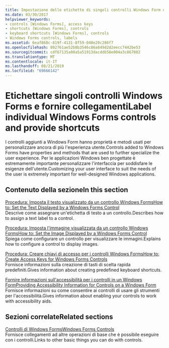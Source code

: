 ```yaml
---
title: Impostazione delle etichette di singoli controlli Windows Form e creazione dei relativi tasti di scelta rapida
ms.date: 03/30/2017
helpviewer_keywords:
- controls [Windows Forms], access keys
- shortcuts [Windows Forms], controls
- keyboard shortcuts [Windows Forms], controls
- Windows Forms controls, labels
ms.assetid: 6eaf868c-819f-4131-8f59-048e20c286f7
ms.openlocfilehash: 892761ae52b8b3546c86a849d2d2eecc7442be53
ms.sourcegitcommit: cdf67135a98a5a51913dacddb58e004a3c867802
ms.translationtype: MT
ms.contentlocale: it-IT
ms.lasthandoff: 08/21/2019
ms.locfileid: "69666142"
---
```

# <a name="label-individual-windows-forms-controls-and-provide-shortcuts"></a><span data-ttu-id="0b2c6-102">Etichettare singoli controlli Windows Forms e fornire collegamenti</span><span class="sxs-lookup"><span data-stu-id="0b2c6-102">Label individual Windows Forms controls and provide shortcuts</span></span>

<span data-ttu-id="0b2c6-103">I controlli aggiunti a Windows Form hanno proprietà e metodi usati per personalizzare ancora di più l'esperienza utente.</span><span class="sxs-lookup"><span data-stu-id="0b2c6-103">Controls added to Windows Forms have properties and methods that are used to further specialize the user experience.</span></span> <span data-ttu-id="0b2c6-104">Per le applicazioni Windows ben progettate è estremamente importante personalizzare l'interfaccia per soddisfare le esigenze dell'utente.</span><span class="sxs-lookup"><span data-stu-id="0b2c6-104">Customizing your user interface to suit the needs of the user is extremely important for well-designed Windows applications.</span></span>

## <a name="in-this-section"></a><span data-ttu-id="0b2c6-105">Contenuto della sezione</span><span class="sxs-lookup"><span data-stu-id="0b2c6-105">In this section</span></span>

<span data-ttu-id="0b2c6-106">[Procedura: Imposta il testo visualizzato da un controllo Windows Forms](how-to-set-the-text-displayed-by-a-windows-forms-control.md)</span><span class="sxs-lookup"><span data-stu-id="0b2c6-106">[How to: Set the Text Displayed by a Windows Forms Control](how-to-set-the-text-displayed-by-a-windows-forms-control.md)</span></span>\
<span data-ttu-id="0b2c6-107">Descrive come assegnare un'etichetta di testo a un controllo.</span><span class="sxs-lookup"><span data-stu-id="0b2c6-107">Describes how to assign a text label to a control.</span></span>

<span data-ttu-id="0b2c6-108">[Procedura: Imposta l'immagine visualizzata da un controllo Windows Forms](how-to-set-the-image-displayed-by-a-windows-forms-control.md)</span><span class="sxs-lookup"><span data-stu-id="0b2c6-108">[How to: Set the Image Displayed by a Windows Forms Control](how-to-set-the-image-displayed-by-a-windows-forms-control.md)</span></span>\
<span data-ttu-id="0b2c6-109">Spiega come configurare un controllo per visualizzare le immagini.</span><span class="sxs-lookup"><span data-stu-id="0b2c6-109">Explains how to configure a control to display images.</span></span>

<span data-ttu-id="0b2c6-110">[Procedura: Creare chiavi di accesso per i controlli Windows Forms](how-to-create-access-keys-for-windows-forms-controls.md)</span><span class="sxs-lookup"><span data-stu-id="0b2c6-110">[How to: Create Access Keys for Windows Forms Controls](how-to-create-access-keys-for-windows-forms-controls.md)</span></span>\
<span data-ttu-id="0b2c6-111">Fornisce informazioni sulla creazione di tasti di scelta rapida predefiniti.</span><span class="sxs-lookup"><span data-stu-id="0b2c6-111">Gives information about creating predefined keyboard shortcuts.</span></span>

<span data-ttu-id="0b2c6-112">[Fornire informazioni sull'accessibilità per i controlli in un Windows Form](providing-accessibility-information-for-controls-on-a-windows-form.md)</span><span class="sxs-lookup"><span data-stu-id="0b2c6-112">[Providing Accessibility Information for Controls on a Windows Form](providing-accessibility-information-for-controls-on-a-windows-form.md)</span></span>\
<span data-ttu-id="0b2c6-113">Fornisce informazioni su come consentire ai controlli di usare gli strumenti per l'accessibilità.</span><span class="sxs-lookup"><span data-stu-id="0b2c6-113">Gives information about enabling your controls to work with accessibility aids.</span></span>

## <a name="related-sections"></a><span data-ttu-id="0b2c6-114">Sezioni correlate</span><span class="sxs-lookup"><span data-stu-id="0b2c6-114">Related sections</span></span>

<span data-ttu-id="0b2c6-115">[Controlli di Windows Forms](index.md)</span><span class="sxs-lookup"><span data-stu-id="0b2c6-115">[Windows Forms Controls](index.md)</span></span>\
<span data-ttu-id="0b2c6-116">Fornisce collegamenti ad altre operazioni di base che è possibile eseguire con i controlli.</span><span class="sxs-lookup"><span data-stu-id="0b2c6-116">Links to other basic things you can do with controls.</span></span>